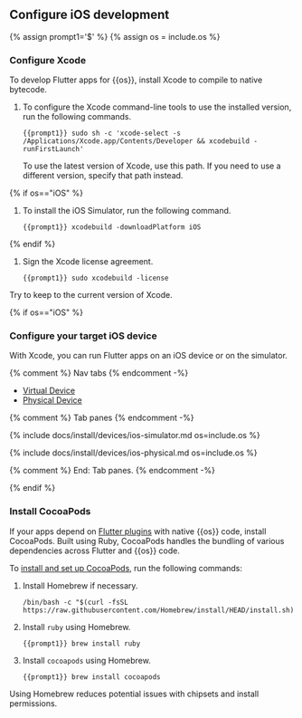 ## Configure iOS development

{% assign prompt1='$' %}
{% assign os = include.os %}

### Configure Xcode

To develop Flutter apps for {{os}}, install Xcode to compile to native bytecode.

1. To configure the Xcode command-line tools to use the installed version,
   run the following commands.

    ```terminal
    {{prompt1}} sudo sh -c 'xcode-select -s /Applications/Xcode.app/Contents/Developer && xcodebuild -runFirstLaunch'
    ```

   To use the latest version of Xcode, use this path.
   If you need to use a different version, specify that path instead.

{% if os=="iOS" %}

1. To install the iOS Simulator, run the following command.

    ```terminal
    {{prompt1}} xcodebuild -downloadPlatform iOS
    ```

{% endif %}

1. Sign the Xcode license agreement.

    ```terminal
    {{prompt1}} sudo xcodebuild -license
    ```

Try to keep to the current version of Xcode.

{% if os=="iOS" %}

### Configure your target iOS device

With Xcode, you can run Flutter apps on an iOS device or on the simulator.

{% comment %} Nav tabs {% endcomment -%}
<ul class="nav nav-tabs" id="ios-devices-vp" role="tablist">
    <li class="nav-item">
        <a class="nav-link active" id="virtual-tab" href="#virtual" role="tab" aria-controls="virtual" aria-selected="true">Virtual Device</a>
    </li>
    <li class="nav-item">
        <a class="nav-link" id="physical-tab" href="#physical" role="tab" aria-controls="physical" aria-selected="false">Physical Device</a>
    </li>
</ul>

{% comment %} Tab panes {% endcomment -%}
<div class="tab-content">

<div class="tab-pane active" id="virtual" role="tabpanel" aria-labelledby="virtual-tab" markdown="1">

{% include docs/install/devices/ios-simulator.md os=include.os %}

</div>

<div class="tab-pane" id="physical" role="tabpanel" aria-labelledby="physical-tab" markdown="1">

{% include docs/install/devices/ios-physical.md os=include.os %}

</div>
</div>
{% comment %} End: Tab panes. {% endcomment -%}

{% endif %}

### Install CocoaPods

If your apps depend on [Flutter plugins][] with native {{os}} code,
install CocoaPods. Built using Ruby,
CocoaPods handles the bundling of various dependencies across Flutter
and {{os}} code.

To [install and set up CocoaPods][cocoapods], run the following commands:

1. Install Homebrew if necessary.

   ```terminal
   /bin/bash -c "$(curl -fsSL https://raw.githubusercontent.com/Homebrew/install/HEAD/install.sh)"
   ```

1. Install `ruby` using Homebrew.

   ```terminal
   {{prompt1}} brew install ruby
   ```

1. Install `cocoapods` using Homebrew.

   ```terminal
   {{prompt1}} brew install cocoapods
   ```

Using Homebrew reduces potential issues with chipsets and install permissions.

[Flutter plugins]: {{site.url}}/packages-and-plugins/developing-packages#types
[cocoapods]: https://formulae.brew.sh/formula/cocoapods
